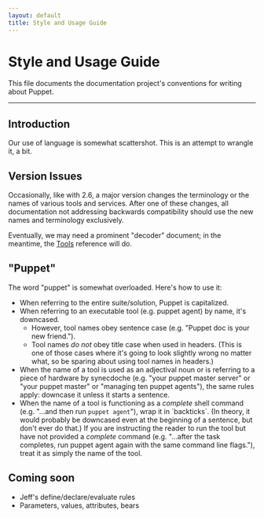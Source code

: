 ```yaml
---
layout: default
title: Style and Usage Guide
---
```


Style and Usage Guide
===========

This file documents the documentation project's conventions for writing about Puppet.

* * *

Introduction
------------

Our use of language is somewhat scattershot. This is an attempt to wrangle it, a bit. 



Version Issues
--------------

Occasionally, like with 2.6, a major version changes the terminology or the names of various tools and services. After one of these changes, all documentation not addressing backwards compatibility should use the new names and terminology exclusively. 

Eventually, we may need a prominent "decoder" document; in the meantime, the [Tools](./tools.html) reference will do.


"Puppet"
--------

The word "puppet" is somewhat overloaded. Here's how to use it:

* When referring to the entire suite/solution, Puppet is capitalized. 
* When referring to an executable tool (e.g. puppet agent) by name, it's downcased.
    * However, tool names obey sentence case (e.g. "Puppet doc is your new friend."). 
    * Tool names _do not_ obey title case when used in headers. (This is one of those cases where it's going to look slightly wrong no matter what, so be sparing about using tool names in headers.)
* When the name of a tool is used as an adjectival noun or is referring to a piece of hardware by synecdoche (e.g. "your puppet master server" or "your puppet master" or "managing ten puppet agents"), the same rules apply: downcase it unless it starts a sentence.
* When the name of a tool is functioning as a _complete_ shell command (e.g. "...and then run `puppet agent`"), wrap it in \`backticks\`. (In theory, it would probably be downcased even at the beginning of a sentence, but don't ever do that.) If you are instructing the reader to run the tool but have not provided a _complete_ command (e.g. "...after the task completes, run puppet agent again with the same command line flags."), treat it as simply the name of the tool.


Coming soon
-----------

* Jeff's define/declare/evaluate rules
* Parameters, values, attributes, bears

